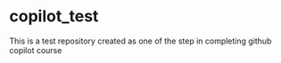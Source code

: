 # copilot_test
This is a test repository created as one of the step in completing github copilot course
